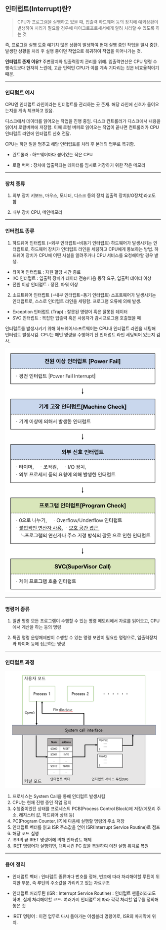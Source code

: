 ## 인터럽트(Interrupt)란?

> CPU가 프로그램을 실행하고 있을 때, 입출력 하드웨어 등의 장치에 예외상황이 발생하여 처리가 필요할 경우에 마이크로프로세서에게 알려 처리할 수 있도록 하는 것

즉, 프로그램 실행 도중 예기치 않은 상황이 발생하여 현재 실행 중인 작업을 일시 중단. 발생한 상황을 처리 후 실행 중이던 작업으로 복귀하여 작업을 이어나가는 것.

__**인터럽트 존재 이유?**__
주변장치와 입출력장치 관리를 위해.
입출력연산은 CPU 명령 수행속도보다 현저히 느린데, 고급 인력인 CPU가 이를 계속 기다리는 것은 비효율적이기 때문.

---

### 인터럽트 예시

CPU엔 인터럽트 라인이라는 인터럽트를 관리하는 곳 존재.
해당 라인에 신호가 들어오는지를 계속 체크하고 있음.

디스크에서 데이터를 읽어오는 작업을 진행 중임. 디스크 컨트롤러가 디스크에서 내용을 읽어서 로컬버퍼에 저장함. 이때 로컬 버퍼로 읽어오는 작업이 끝나면 컨트롤러가 CPU 인터럽트 라인에 인터럽트 신호 전달.

CPU는 하던 일을 멈추고 해당 인터럽트를 처리 후 본래의 업무로 복귀함.

- 컨트롤러 : 하드웨어마다 붙어있는 작은 CPU

- 로컬 버퍼 : 장치에 입출력되는 데이터를 임시로 저장하기 위한 작은 메모리

---

### 장치 종류

1. 외부 장치
키보드, 마우스, 모니터, 디스크 등의 장치
입출력 장치(I/O장치)라고도 함

2. 내부 장치
CPU, 메인메모리

---

### 인터럽트 종류

1. 하드웨어 인터럽트 (=외부 인터럽트=비동기 인터럽트)
하드웨어가 발생시키는 인터럽트로, 하드웨어 장치가 인터럽트 라인을 세팅하고 CPU에게 통보하는 방법.
하드웨어 장치가 CPU에 어떤 사실을 알려주거나 CPU 서비스를 요청해야할 경우 발생.
- 타이머 인터럽트 : 자원 할당 시간 종료
- I/O 인터럽트 : 입출력 장치가 데이터 전송/다음 동작 요구, 입출력 데이터 이상
- 전원 이상 인터럽트 : 정전, 파워 이상

2. 소프트웨어 인터럽트 (=내부 인터럽트=동기 인터럽트)
소프트웨어가 발생시키는 인터럽트로, 스스로 인터럽트 라인을 세팅함. 프로그램 오류에 의해 발생.
- Exception 인터럽트 (Trap) : 잘못된 명령어 혹은 잘못된 데이터
- SVC 인터럽트 : 복잡한 입출력 혹은 사용자가 감시프로그램 호출했을 때

인터럽트를 발생시키기 위해 하드웨어/소프트웨어는 CPU내 인터럽트 라인을 세팅해 인터럽트 발생시킴.
CPU는 매번 명령을 수행하기 전 인터럽트 라인 세팅되어 있는지 검사.

![우선순위](./img/인터럽트우선순위.png)

---

### 명령어 종류

1. 일반 명령
모든 프로그램이 수행할 수 있는 명령
메모리에서 자료를 읽어오고, CPU에서 계산을 하는 등의 명령

2. 특권 명령
운영체제만이 수행할 수 있는 명령
보안이 필요한 명령으로, 입출력장치와 타이머 등에 접근하는 명령

---

### 인터럽트 과정

![과정](./img/과정.png)

1. 프로세스는 System Call을 통해 인터럽트 발생시킴
2. CPU는 현재 진행 중인 작업 정지
3. 수행중이었던 상태를 프로세스의 PCB(Process Control Block)에 저장(메모리 주소, 레지스터 값, 하드웨어 상태 등)
4. PC(Program Counter, IP)에 다음에 실행할 명령의 주소 저장
5. 인터럽트 벡터를 읽고 ISR 주소값을 얻어 ISR(Interrupt Service Routine)로 점프
6. 해당 코드 실행
7. ISR의 끝 IRET 명령어에 의해 인터럽트 해제
8. IRET 명령어가 실행되면, 대피시킨 PC 값을 복원하여 이전 실행 위치로 복원

---

### 용어 정리

- 인터럽트 벡터
: 인터럽트 종류마다 번호를 정해, 번호에 따라 처리해야할 루틴이 위치한 부분, 즉 루틴의 주소값을 가리키고 있는 자료구조

- 인터럽트 처리루틴 (ISR : Interrupt Service Routine)
: 인터럽트 핸들러라고도 하며, 실제 처리해야할 코드.
여러가지 인터럽트에 따라 각각 처리할 업무를 정의해놓은 것

- IRET 명령어 : 이전 업무로 다시 돌아가는 어셈블리 명령어로, ISR의 마지막에 위치.